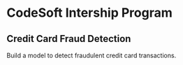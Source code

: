 # CodeSoft Intership Program

## Credit Card Fraud Detection

Build a model to detect fraudulent credit card transactions.
